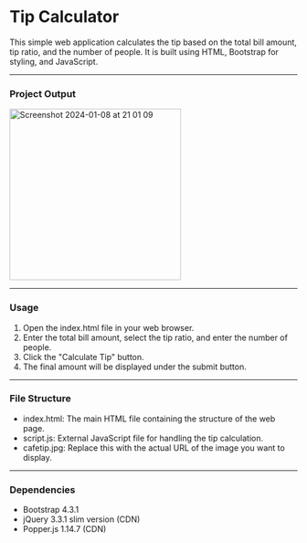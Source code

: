 <h1>Tip Calculator</h1>
This simple web application calculates the tip based on the total bill amount, tip ratio, and the number of people. 
It is built using HTML, Bootstrap for styling, and JavaScript.
<hr>
<h3>Project Output</h3>
<img width="300" alt="Screenshot 2024-01-08 at 21 01 09" src="https://github.com/FCimendere/Dive-into-JS/assets/65401609/fd472a9b-80e0-4c4b-915e-528dc02aeefd">
<hr>
<h3>Usage</h3>
<ol>
  <li>Open the index.html file in your web browser.</li>
  <li>Enter the total bill amount, select the tip ratio, and enter the number of people.</li>
  <li>Click the "Calculate Tip" button.</li>
  <li>The final amount will be displayed under the submit button.</li>
</ol>

<hr>
<h3>File Structure</h3>
<ul>
  <li>index.html: The main HTML file containing the structure of the web page.</li>
  <li>script.js: External JavaScript file for handling the tip calculation.</li>
  <li>cafetip.jpg: Replace this with the actual URL of the image you want to display.</li>
</ul>
<hr>

<h3>Dependencies</h3>
<ul>
  <li>Bootstrap 4.3.1</li>
  <li>jQuery 3.3.1 slim version (CDN)</li>
  <li>Popper.js 1.14.7 (CDN)</li>
</ul>




